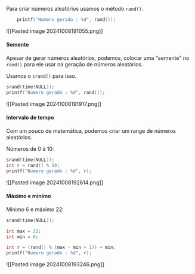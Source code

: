 Para criar números aleatórios usamos o método `rand()`.
```c
    printf("Numero gerado : %d", rand());
```
![[Pasted image 20241008191055.png]]

#### Semente
Apesar de gerar números aleatórios, podemos, colocar uma "semente" no `rand()` para ele usar na geração de números aleatórios.

Usamos o `srand()` para isso.
```c
srand(time(NULL));
printf("Numero gerado : %d", rand());
```
![[Pasted image 20241008191917.png]]

#### Intervalo de tempo
Com um pouco de matemática, podemos criar um range de números aleatórios.

Números de 0 á 10:
```c
srand(time(NULL));
int r = rand() % 10;
printf("Numero gerado : %d", r);
```
![[Pasted image 20241008192614.png]]

#### Máximo e mínimo
Mínimo 6 e máximo 22:
```c
srand(time(NULL));

int max = 22;
int min = 6;

int r = (rand() % (max - min + 1)) + min;
printf("Numero gerado : %d", r);
```
![[Pasted image 20241008193246.png]]









